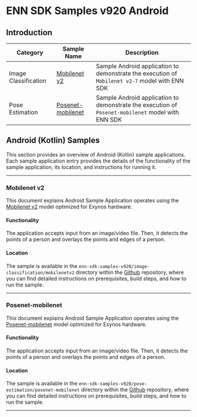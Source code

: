 # ENN SDK Samples v920 Android

## Introduction
|Category|Sample Name|Description|
|-------------|-------|----------------------------------------------------------------------------------------------------------|
|Image Classification|[Mobilenet v2](#mobilenet-v2)| Sample Android application to demonstrate the execution of `Mobilenet v2-7` model with ENN SDK|
|Pose Estimation|[Posenet-mobilenet](#posenet-mobilenet)| Sample Android application to demonstrate the execution of `Posenet-mobilenet` model with ENN SDK|

## Android (Kotlin) Samples
This section provides an overview of Android (Kotlin) sample applications.
Each sample application entry provides the details of the functionality of the sample application, its location, and instructions for running it.

***

### Mobilenet v2
This document explains Android Sample Application operates using the [Mobilenet v2](https://github.com/onnx/models/blob/main/validated/vision/classification/mobilenet/model/mobilenetv2-7.onnx) model optimized for Exynos hardware.

#### Functionality
The application accepts input from an image/video file. Then, it detects the points of a person and overlays the points and edges of a person.

#### Location
The sample is available in the `enn-sdk-samples-v920/image-classification/mobilenetv2` directory within the [Github](https://github.com/exynos-eco/enn-sdk-samples-v920) repository, where you can find detailed instructions on prerequisites, build steps, and how to run the sample.

***

### Posenet-mobilenet
This document explains Android Sample Application operates using the [Posenet-mobilenet](https://www.kaggle.com/models/tensorflow/posenet-mobilenet/frameworks/tfJs/variations/float-075/versions/1) model optimized for Exynos hardware.

#### Functionality
The application accepts input from an image/video file. Then, it detects the points of a person and overlays the points and edges of a person.

#### Location
The sample is available in the `enn-sdk-samples-v920/pose-estimation/posenet-mobilenet` directory within the [Github](https://github.com/exynos-eco/enn-sdk-samples-v920) repository, where you can find detailed instructions on prerequisites, build steps, and how to run the sample.


***